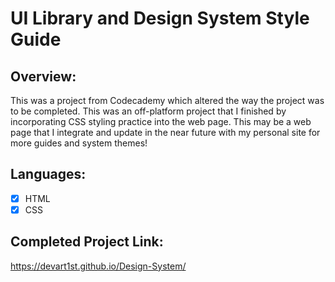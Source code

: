 # UI Library and Design System Style Guide

## Overview:
This was a project from Codecademy which altered the way the project was to be completed. This was an off-platform project that I finished by incorporating CSS styling practice into the web page. This may be a web page that I integrate and update in the near future with my personal site for more guides and system themes!

## Languages:
 - [x] HTML
 - [x] CSS

## Completed Project Link:
https://devart1st.github.io/Design-System/
